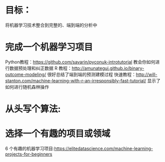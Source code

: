 # 目标：
  将机器学习技术整合到完整的、端到端的分析中
# 完成一个机器学习项目
  Python教程：https://github.com/savarin/pyconuk-introtutorial
    教会你如何进行数据预处理和纠正数据 
  R 教程：http://amunategui.github.io/binary-outcome-modeling/
    很好总结了端到端的预测建模过程
  快速教程：http://will-stanton.com/machine-learning-with-r-an-irresponsibly-fast-tutorial/ 
    显示了如何进行随机森林操作
# 从头写个算法:
# 选择一个有趣的项目或领域
  6 个有趣的机器学习项目:https://elitedatascience.com/machine-learning-projects-for-beginners